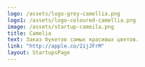 ```yaml
---
logo: /assets/logo-grey-camellia.png
logo1: /assets/logo-coloured-camellia.png
image: /assets/startup-cameila.png
title: Camelia
text: Заказ букетов самых красивых цветов.
link: "http://apple.co/2ijJFrM"
layout: StartupsPage
---
```

